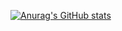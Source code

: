 [![Anurag's GitHub stats](https://github-readme-stats.vercel.app/api?username=RupertChin)](https://github.com/anuraghazra/github-readme-stats)
